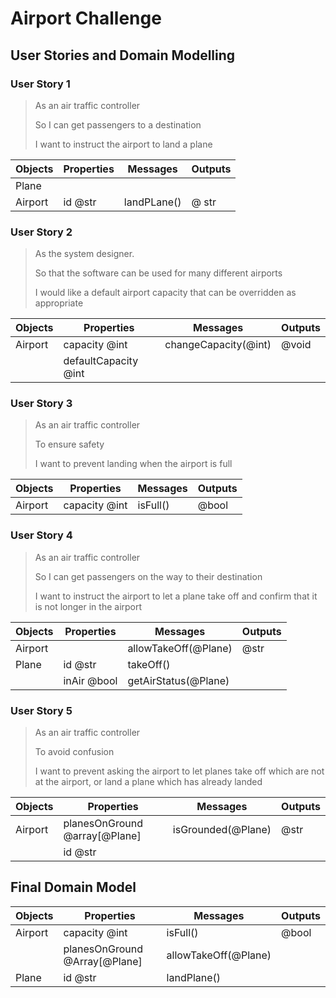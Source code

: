 # Airport Challenge

## User Stories and Domain Modelling

### User Story 1

> As an air traffic controller
>
> So I can get passengers to a destination
>
> I want to instruct the airport to land a plane

| Objects | Properties | Messages | Outputs |
|---------|------------|----------|---------|
| Plane | | | |
| Airport | id @str | landPLane() | @ str |

### User Story 2

> As the system designer.
>
> So that the software can be used for many different airports
>
>I would like a default airport capacity that can be overridden as appropriate

| Objects | Properties | Messages | Outputs |
|---------|------------|----------|---------|
| Airport | capacity @int | changeCapacity(@int) | @void |
|| defaultCapacity @int ||

### User Story 3

> As an air traffic controller
>
> To ensure safety
>
> I want to prevent landing when the airport is full

| Objects | Properties | Messages | Outputs |
|---------|------------|----------|---------|
| Airport | capacity @int | isFull() | @bool |

### User Story 4

> As an air traffic controller
>
> So I can get passengers on the way to their destination
>
> I want to instruct the airport to let a plane take off and confirm that it is not longer in the airport

| Objects | Properties | Messages | Outputs |
|---------|------------|----------|---------|
| Airport || allowTakeOff(@Plane) | @str |
| Plane | id @str | takeOff() ||
|| inAir @bool |getAirStatus(@Plane)||

### User Story 5

> As an air traffic controller
>
> To avoid confusion
>
> I want to prevent asking the airport to let planes take off which are not at the airport, or land a plane which has already landed

| Objects | Properties | Messages | Outputs |
|---------|------------|----------|---------|
| Airport | planesOnGround @array[@Plane] | isGrounded(@Plane) | @str |
|| id @str |||

## Final Domain Model

| Objects | Properties | Messages | Outputs |
|---------|------------|----------|---------|
| Airport | capacity @int | isFull() | @bool |
||planesOnGround @Array[@Plane] |allowTakeOff(@Plane)||
| Plane | id @str | landPlane() | 
